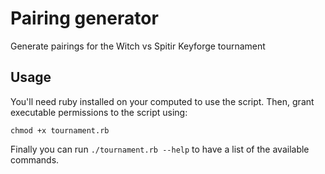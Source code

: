 # Pairing generator

Generate pairings for the Witch vs Spitir Keyforge tournament

## Usage

You'll need ruby installed on your computed to use the script. Then, grant executable permissions to the script using:

```
chmod +x tournament.rb
```

Finally you can run `./tournament.rb --help` to have a list of the available commands.
